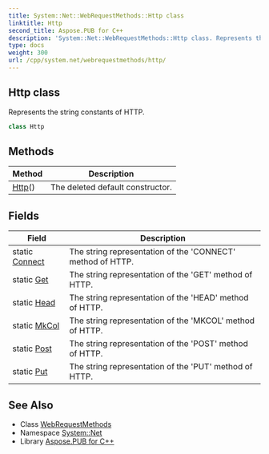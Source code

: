 ```yaml
---
title: System::Net::WebRequestMethods::Http class
linktitle: Http
second_title: Aspose.PUB for C++
description: 'System::Net::WebRequestMethods::Http class. Represents the string constants of HTTP in C++.'
type: docs
weight: 300
url: /cpp/system.net/webrequestmethods/http/
---
```

## Http class


Represents the string constants of HTTP.

```cpp
class Http
```

## Methods

| Method | Description |
| --- | --- |
| [Http](./http/)() | The deleted default constructor. |
## Fields

| Field | Description |
| --- | --- |
| static [Connect](./connect/) | The string representation of the 'CONNECT' method of HTTP. |
| static [Get](./get/) | The string representation of the 'GET' method of HTTP. |
| static [Head](./head/) | The string representation of the 'HEAD' method of HTTP. |
| static [MkCol](./mkcol/) | The string representation of the 'MKCOL' method of HTTP. |
| static [Post](./post/) | The string representation of the 'POST' method of HTTP. |
| static [Put](./put/) | The string representation of the 'PUT' method of HTTP. |
## See Also

* Class [WebRequestMethods](../)
* Namespace [System::Net](../../)
* Library [Aspose.PUB for C++](../../../)
